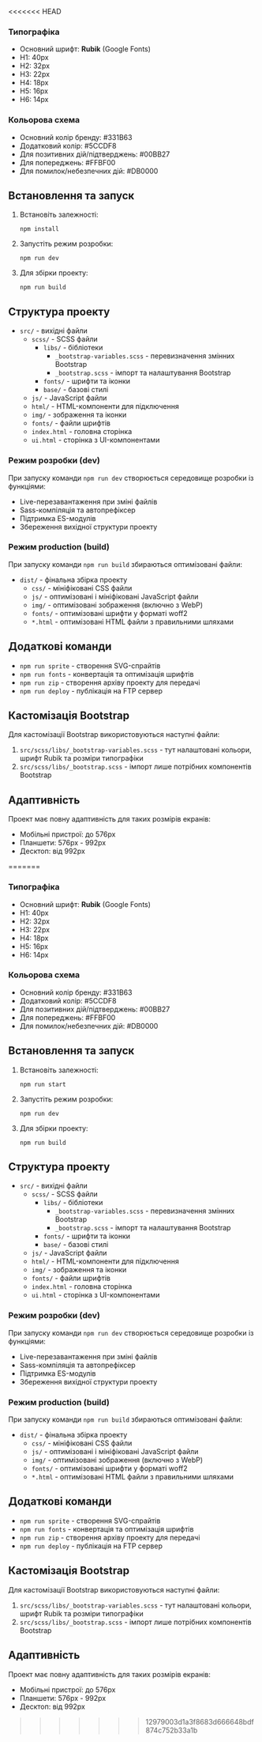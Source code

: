 <<<<<<< HEAD
### Типографіка
- Основний шрифт: **Rubik** (Google Fonts)
- H1: 40px
- H2: 32px
- H3: 22px 
- H4: 18px
- H5: 16px
- H6: 14px

### Кольорова схема
- Основний колір бренду: #331B63
- Додатковий колір: #5CCDF8
- Для позитивних дій/підтверджень: #00BB27
- Для попереджень: #FFBF00
- Для помилок/небезпечних дій: #DB0000

## Встановлення та запуск

1. Встановіть залежності:
   ```
   npm install
   ```

2. Запустіть режим розробки:
   ```
   npm run dev
   ```

3. Для збірки проекту:
   ```
   npm run build
   ```

## Структура проекту 

- `src/` - вихідні файли
  - `scss/` - SCSS файли
    - `libs/` - бібліотеки
      - `_bootstrap-variables.scss` - перевизначення змінних Bootstrap
      - `_bootstrap.scss` - імпорт та налаштування Bootstrap
    - `fonts/` - шрифти та іконки
    - `base/` - базові стилі
  - `js/` - JavaScript файли
  - `html/` - HTML-компоненти для підключення
  - `img/` - зображення та іконки
  - `fonts/` - файли шрифтів
  - `index.html` - головна сторінка
  - `ui.html` - сторінка з UI-компонентами

### Режим розробки (dev)

При запуску команди `npm run dev` створюється середовище розробки із функціями:
- Live-перезавантаження при зміні файлів
- Sass-компіляція та автопрефіксер
- Підтримка ES-модулів
- Збереження вихідної структури проекту

### Режим production (build)

При запуску команди `npm run build` збираються оптимізовані файли:
- `dist/` - фінальна збірка проекту
  - `css/` - мініфіковані CSS файли
  - `js/` - оптимізовані і мініфіковані JavaScript файли
  - `img/` - оптимізовані зображення (включно з WebP)
  - `fonts/` - оптимізовані шрифти у форматі woff2
  - `*.html` - оптимізовані HTML файли з правильними шляхами

## Додаткові команди

- `npm run sprite` - створення SVG-спрайтів
- `npm run fonts` - конвертація та оптимізація шрифтів
- `npm run zip` - створення архіву проекту для передачі
- `npm run deploy` - публікація на FTP сервер

## Кастомізація Bootstrap

Для кастомізації Bootstrap використовуються наступні файли:

1. `src/scss/libs/_bootstrap-variables.scss` - тут налаштовані кольори, шрифт Rubik та розміри типографіки
2. `src/scss/libs/_bootstrap.scss` - імпорт лише потрібних компонентів Bootstrap

## Адаптивність

Проект має повну адаптивність для таких розмірів екранів:
- Мобільні пристрої: до 576px
- Планшети: 576px - 992px
- Десктоп: від 992px



=======
### Типографіка
- Основний шрифт: **Rubik** (Google Fonts)
- H1: 40px
- H2: 32px
- H3: 22px 
- H4: 18px
- H5: 16px
- H6: 14px

### Кольорова схема
- Основний колір бренду: #331B63
- Додатковий колір: #5CCDF8
- Для позитивних дій/підтверджень: #00BB27
- Для попереджень: #FFBF00
- Для помилок/небезпечних дій: #DB0000

## Встановлення та запуск

1. Встановіть залежності:
   ```
   npm run start
   ```

2. Запустіть режим розробки:
   ```
   npm run dev
   ```

3. Для збірки проекту:
   ```
   npm run build
   ```

## Структура проекту 

- `src/` - вихідні файли
  - `scss/` - SCSS файли
    - `libs/` - бібліотеки
      - `_bootstrap-variables.scss` - перевизначення змінних Bootstrap
      - `_bootstrap.scss` - імпорт та налаштування Bootstrap
    - `fonts/` - шрифти та іконки
    - `base/` - базові стилі
  - `js/` - JavaScript файли
  - `html/` - HTML-компоненти для підключення
  - `img/` - зображення та іконки
  - `fonts/` - файли шрифтів
  - `index.html` - головна сторінка
  - `ui.html` - сторінка з UI-компонентами

### Режим розробки (dev)

При запуску команди `npm run dev` створюється середовище розробки із функціями:
- Live-перезавантаження при зміні файлів
- Sass-компіляція та автопрефіксер
- Підтримка ES-модулів
- Збереження вихідної структури проекту

### Режим production (build)

При запуску команди `npm run build` збираються оптимізовані файли:
- `dist/` - фінальна збірка проекту
  - `css/` - мініфіковані CSS файли
  - `js/` - оптимізовані і мініфіковані JavaScript файли
  - `img/` - оптимізовані зображення (включно з WebP)
  - `fonts/` - оптимізовані шрифти у форматі woff2
  - `*.html` - оптимізовані HTML файли з правильними шляхами

## Додаткові команди

- `npm run sprite` - створення SVG-спрайтів
- `npm run fonts` - конвертація та оптимізація шрифтів
- `npm run zip` - створення архіву проекту для передачі
- `npm run deploy` - публікація на FTP сервер

## Кастомізація Bootstrap

Для кастомізації Bootstrap використовуються наступні файли:

1. `src/scss/libs/_bootstrap-variables.scss` - тут налаштовані кольори, шрифт Rubik та розміри типографіки
2. `src/scss/libs/_bootstrap.scss` - імпорт лише потрібних компонентів Bootstrap

## Адаптивність

Проект має повну адаптивність для таких розмірів екранів:
- Мобільні пристрої: до 576px
- Планшети: 576px - 992px
- Десктоп: від 992px



>>>>>>> 12979003d1a3f8683d666648bdf874c752b33a1b

